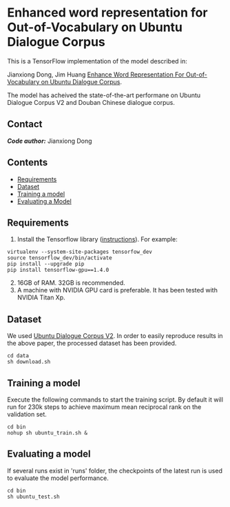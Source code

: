 # Enhanced word representation for Out-of-Vocabulary  on Ubuntu Dialogue Corpus

This is a TensorFlow implementation of the model described in:

Jianxiong Dong, Jim Huang
[Enhance Word Representation For Out-of-Vocabulary on Ubuntu Dialogue Corpus](https://arxiv.org/pdf/1802.02614.pdf).

The model has acheived the state-of-the-art performane on Ubuntu Dialogue Corpus V2 and Douban Chinese dialogue corpus.

## Contact
***Code author:*** Jianxiong Dong


## Contents
* [Requirements](#Requirements)
* [Dataset](#Dataset)
* [Training a model](#Training-a-model)
* [Evaluating a Model](#Evaluating-a-model)

## Requirements

1. Install the Tensorflow library ([instructions](https://www.tensorflow.org/install/)). For example:

```
virtualenv --system-site-packages tensorfow_dev
source tensorflow_dev/bin/activate
pip install --upgrade pip
pip install tensorflow-gpu==1.4.0

```

2. 16GB of RAM. 32GB is recommended.
3. A machine with NVIDIA GPU card is preferable. It has been tested with NVIDIA Titan Xp.

## Dataset

We used [Ubuntu Dialogue Corpus V2](https://github.com/rkadlec/ubuntu-ranking-dataset-creator). In order to easily reproduce results in the above paper,
the processed dataset has been provided. 


```shell
cd data
sh download.sh

```

## Training a model

Execute the following commands to start the training script. By default it will
run for 230k steps to achieve maximum mean reciprocal rank on the validation set.

```shell
cd bin
nohup sh ubuntu_train.sh &
```

## Evaluating a model
If several runs exist in 'runs' folder,  the checkpoints of the latest run is used to evaluate the model performance.

```shell
cd bin
sh ubuntu_test.sh 
```


